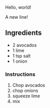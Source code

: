 Hello, world!

A new line!

## Ingredients

* 2 avocados
* 1 lime
* 1 tsp salt
* 1 onion

### Instructions

1. Chop avocados
2. chop onions
3. squeeze lime
4. mix

